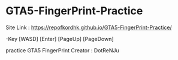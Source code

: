 # GTA5-FingerPrint-Practice
Site Link : https://repofkordhk.github.io/GTA5-FingerPrint-Practice/
 
 -Key
[WASD]
[Enter]
[PageUp]
[PageDown]

practice GTA5 FingerPrint
Creator : DotReNJu
